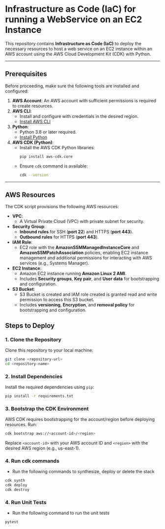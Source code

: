 # Infrastructure as Code (IaC) for running a WebService on an EC2 Instance

This repository contains **Infrastructure as Code (IaC)** to deploy the necessary resources to host a web service on an EC2 instance within an AWS account using the AWS Cloud Development Kit (CDK) with Python.

---

## **Prerequisites**

Before proceeding, make sure the following tools are installed and configured:

1. **AWS Account**: An AWS account with sufficient permissions is required to create resources.
2. **AWS CLI**:
   - Install and configure with credentials in the desired region.
   - [Install AWS CLI](https://docs.aws.amazon.com/cli/latest/userguide/install-cliv2.html)
3. **Python**:
   - Python 3.8 or later required.
   - [Install Python](https://www.python.org/downloads/)
4. **AWS CDK (Python)**:
   - Install the AWS CDK Python libraries:
     ```bash
     pip install aws-cdk.core
     ```
   - Ensure `cdk` command is available:
     ```bash
     cdk --version
     ```

---

## **AWS Resources**

The CDK script provisions the following AWS resources:

- **VPC**:
  - A Virtual Private Cloud (VPC) with private subnet for security.
- **Security Group**:
  - **Inbound rules** for SSH (**port 22**) and HTTPS (**port 443**).
  - **Outbound rules** for HTTPS (**port 443**).
- **IAM Role**:
  - EC2 role with the **AmazonSSMManagedInstanceCore** and **AmazonSSMPatchAssociation** policies, enabling EC2 instance management and additional permissions for interacting with AWS services (e.g., Systems Manager).
- **EC2 Instance**:
  - Amazon EC2 instance running **Amazon Linux 2 AMI**.
  - Includes **Security groups**, **Key pair**, and **User data** for bootstrapping and configuration.
- **S3 Bucket**:
  - S3 Bucket is created and IAM role created is granted read and write permission to access this S3 bucket.
  - Includes **versioning**, **Encryption**, and **removal policy** for bootstrapping and configuration.

## **Steps to Deploy**

### 1. **Clone the Repository**
Clone this repository to your local machine:
```bash
git clone <repository-url>
cd <repository-name>
```
### 2. **Install Dependencies**
Install the required dependencies using `pip`:
```bash
pip install -r requirements.txt
```
### 3. **Bootstrap the CDK Environment**
AWS CDK requires bootstrapping for the account/region before deploying resources. Run:
```bash
cdk bootstrap aws://<account-id>/<region>
```
Replace `<account-id>` with your AWS account ID and `<region>` with the desired AWS region (e.g., us-east-1).

### 4. **Run cdk commands**
- Run the following commands to synthesize, deploy or delete the stack
```bash
cdk synth
cdk deploy
cdk destroy
```
### 4. **Run Unit Tests**
- Run the following command to run the unit tests
```bash
pytest
```

